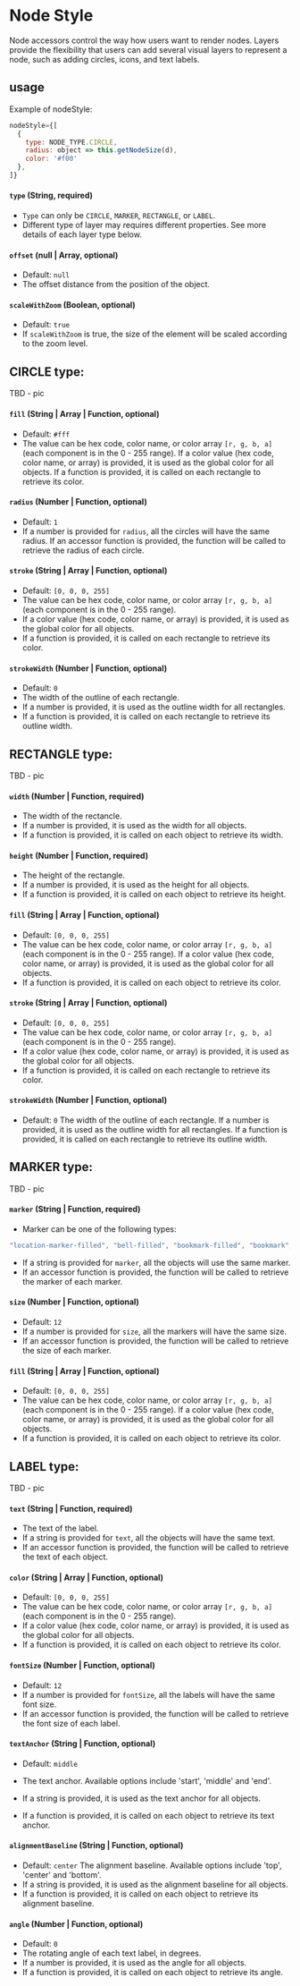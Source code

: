 # Node Style

Node accessors control the way how users want to render nodes. Layers provide the flexibility that users can add several visual layers to represent a node, such as adding circles, icons, and text labels.

## usage
Example of nodeStyle:
```js
nodeStyle={[
  {
    type: NODE_TYPE.CIRCLE,
    radius: object => this.getNodeSize(d),
    color: '#f00'
  },
]}
```

#### `type` (String, required)

- `Type` can only be `CIRCLE`, `MARKER`, `RECTANGLE`, or `LABEL`.
- Different type of layer may requires different properties. See more details of each layer type below.

#### `offset` (null | Array, optional)
- Default: `null`
- The offset distance from the position of the object.

#### `scaleWithZoom` (Boolean, optional)
- Default: `true`
- If `scaleWithZoom` is true, the size of the element will be scaled according to the zoom level.


## CIRCLE type:

TBD - pic

#### `fill` (String | Array | Function, optional)
- Default: `#fff`
- The value can be hex code, color name, or color array `[r, g, b, a]` (each component is in the 0 - 255 range).
If a color value (hex code, color name, or array) is provided, it is used as the global color for all objects.
If a function is provided, it is called on each rectangle to retrieve its color.

#### `radius` (Number | Function, optional)
- Default: `1`
- If a number is provided for `radius`, all the circles will have the same radius.
If an accessor function is provided, the function will be called to retrieve the radius of each circle.

#### `stroke` (String | Array | Function, optional)
- Default: `[0, 0, 0, 255]`
- The value can be hex code, color name, or color array `[r, g, b, a]` (each component is in the 0 - 255 range).
- If a color value (hex code, color name, or array) is provided, it is used as the global color for all objects.
- If a function is provided, it is called on each rectangle to retrieve its color.

#### `strokeWidth` (Number | Function, optional)
- Default: `0`
- The width of the outline of each rectangle.
- If a number is provided, it is used as the outline width for all rectangles.
- If a function is provided, it is called on each rectangle to retrieve its outline width.


## RECTANGLE type:

TBD - pic

#### `width` (Number | Function, required)
- The width of the rectancle.
- If a number is provided, it is used as the width for all objects.
- If a function is provided, it is called on each object to retrieve its width.

#### `height` (Number | Function, required)
- The height of the rectangle.
- If a number is provided, it is used as the height for all objects.
- If a function is provided, it is called on each object to retrieve its height.

#### `fill` (String | Array | Function, optional)
- Default: `[0, 0, 0, 255]`
- The value can be hex code, color name, or color array `[r, g, b, a]` (each component is in the 0 - 255 range).
If a color value (hex code, color name, or array) is provided, it is used as the global color for all objects.
- If a function is provided, it is called on each object to retrieve its color.

#### `stroke` (String | Array | Function, optional)
- Default: `[0, 0, 0, 255]`
- The value can be hex code, color name, or color array `[r, g, b, a]` (each component is in the 0 - 255 range).
- If a color value (hex code, color name, or array) is provided, it is used as the global color for all objects.
- If a function is provided, it is called on each rectangle to retrieve its color.

#### `strokeWidth` (Number | Function, optional)
- Default: `0`
The width of the outline of each rectangle.
If a number is provided, it is used as the outline width for all rectangles.
If a function is provided, it is called on each rectangle to retrieve its outline width.

## MARKER type:

TBD - pic

#### `marker` (String | Function, required)
- Marker can be one of the following types:
```js
"location-marker-filled", "bell-filled", "bookmark-filled", "bookmark", "cd-filled", "cd", "checkmark", "circle-check-filled", "circle-check", "circle-filled", "circle-i-filled", "circle-i", "circle-minus-filled", "circle-minus", "circle-plus-filled", "circle-plus", "circle-questionmark-filled", "circle-questionmark", "circle-slash-filled", "circle-slash", "circle-x-filled", "circle-x", "circle", "diamond-filled", "diamond", "flag-filled", "flag", "gear", "heart-filled", "heart", "bell", "location-marker", "octagonal-star-filled", "octagonal-star", "person-filled", "person", "pin-filled", "pin", "plus-small", "plus", "rectangle-filled", "rectangle", "star-filled", "star", "tag-filled", "tag", "thumb-down-filled", "thumb-down", "thumb-up", "thumb_up-filled", "triangle-down-filled", "triangle-down", "triangle-left-filled", "triangle-left", "triangle-right-filled", "triangle-right", "triangle-up-filled", "triangle-up", "x-small", "x"
```
- If a string is provided for `marker`, all the objects will use the same marker.
- If an accessor function is provided, the function will be called to retrieve the marker of each marker.

#### `size` (Number | Function, optional)
- Default: `12`
- If a number is provided for `size`, all the markers will have the same size.
- If an accessor function is provided, the function will be called to retrieve the size of each marker.

#### `fill` (String | Array | Function, optional)
- Default: `[0, 0, 0, 255]`
- The value can be hex code, color name, or color array `[r, g, b, a]` (each component is in the 0 - 255 range).
If a color value (hex code, color name, or array) is provided, it is used as the global color for all objects.
- If a function is provided, it is called on each object to retrieve its color.

## LABEL type:

TBD - pic

#### `text` (String | Function, required)
- The text of the label.
- If a string is provided for `text`, all the objects will have the same text.
- If an accessor function is provided, the function will be called to retrieve the text of each object.

#### `color` (String | Array | Function, optional)
- Default: `[0, 0, 0, 255]`
- The value can be hex code, color name, or color array `[r, g, b, a]` (each component is in the 0 - 255 range).
- If a color value (hex code, color name, or array) is provided, it is used as the global color for all objects.
- If a function is provided, it is called on each object to retrieve its color.

#### `fontSize` (Number | Function, optional)
- Default: `12`
- If a number is provided for `fontSize`, all the labels will have the same font size.
- If an accessor function is provided, the function will be called to retrieve the font size of each label.

#### `textAnchor` (String | Function, optional)
- Default: `middle`
- The text anchor. Available options include 'start', 'middle' and 'end'.

- If a string is provided, it is used as the text anchor for all objects.
- If a function is provided, it is called on each object to retrieve its text anchor.

#### `alignmentBaseline` (String | Function, optional)
- Default: `center`
The alignment baseline. Available options include 'top', 'center' and 'bottom'.
- If a string is provided, it is used as the alignment baseline for all objects.
- If a function is provided, it is called on each object to retrieve its alignment baseline.

#### `angle` (Number | Function, optional)
- Default: `0`
- The rotating angle of each text label, in degrees.
- If a number is provided, it is used as the angle for all objects.
- If a function is provided, it is called on each object to retrieve its angle.
